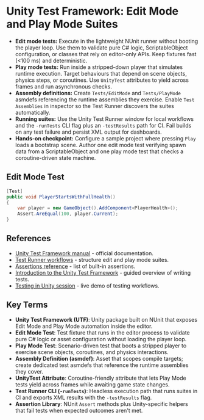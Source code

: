 # Unity Test Framework: Edit Mode and Play Mode Suites
- **Edit mode tests:** Execute in the lightweight NUnit runner without booting the player loop. Use them to validate pure C# logic, ScriptableObject configuration, or classes that rely on editor-only APIs. Keep fixtures fast (<100 ms) and deterministic.
- **Play mode tests:** Run inside a stripped-down player that simulates runtime execution. Target behaviours that depend on scene objects, physics steps, or coroutines. Use `UnityTest` attributes to yield across frames and run asynchronous checks.
- **Assembly definitions:** Create `Tests/EditMode` and `Tests/PlayMode` asmdefs referencing the runtime assemblies they exercise. Enable `Test Assemblies` in inspector so the Test Runner discovers the suites automatically.
- **Running suites:** Use the Unity Test Runner window for local workflows and the `-runTests` CLI flag plus an `-testResults` path for CI. Fail builds on any test failure and persist XML output for dashboards.
- **Hands-on checkpoint:** Configure a sample project where pressing `Play` loads a bootstrap scene. Author one edit mode test verifying spawn data from a ScriptableObject and one play mode test that checks a coroutine-driven state machine.

## Edit Mode Test
```csharp
[Test]
public void PlayerStartsWithFullHealth()
{
    var player = new GameObject().AddComponent<PlayerHealth>();
    Assert.AreEqual(100, player.Current);
}
```






## References
- [Unity Test Framework manual](https://docs.unity3d.com/Packages/com.unity.test-framework@latest/manual/index.html) - official documentation.
- [Test Runner workflows](https://docs.unity3d.com/Packages/com.unity.test-framework@latest/manual/workflow-run-test.html) - structure edit and play mode suites.
- [Assertions reference](https://docs.unity3d.com/Packages/com.unity.test-framework@latest/manual/reference-assertions.html) - list of built-in assertions.
- [Introduction to the Unity Test Framework](https://learn.unity.com/tutorial/introduction-to-the-unity-test-framework) - guided overview of writing tests.
- [Testing in Unity session](https://www.youtube.com/watch?v=8M4b9LQ1csE) - live demo of testing workflows.
## Key Terms
- **Unity Test Framework (UTF)**: Unity package built on NUnit that exposes Edit Mode and Play Mode automation inside the editor.
- **Edit Mode Test**: Test fixture that runs in the editor process to validate pure C# logic or asset configuration without loading the player loop.
- **Play Mode Test**: Scenario-driven test that boots a stripped player to exercise scene objects, coroutines, and physics interactions.
- **Assembly Definition (asmdef)**: Asset that scopes compile targets; create dedicated test asmdefs that reference the runtime assemblies they cover.
- **UnityTest Attribute**: Coroutine-friendly attribute that lets Play Mode tests yield across frames while awaiting game state changes.
- **Test Runner CLI (`-runTests`)**: Headless execution path that runs suites in CI and exports XML results with the `-testResults` flag.
- **Assertion Library**: NUnit `Assert` methods plus Unity-specific helpers that fail tests when expected outcomes aren't met.
